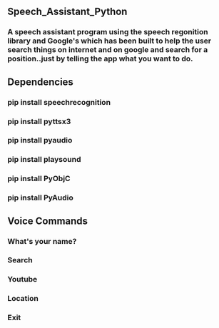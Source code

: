 ## Speech_Assistant_Python
### A speech assistant program using the speech regonition library and Google's which has been built to help the user search things on internet and on google and search for a position..just by telling the app what you want to do.
## Dependencies 
### pip install speechrecognition 
### pip install pyttsx3
### pip install pyaudio
### pip install playsound
### pip install PyObjC
### pip install PyAudio
## Voice Commands 
### What's your name?
### Search
### Youtube 
### Location
### Exit
